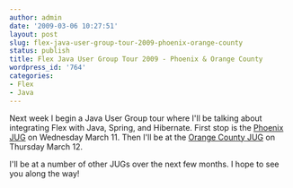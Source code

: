 ```yaml
---
author: admin
date: '2009-03-06 10:27:51'
layout: post
slug: flex-java-user-group-tour-2009-phoenix-orange-county
status: publish
title: Flex Java User Group Tour 2009 - Phoenix & Orange County
wordpress_id: '764'
categories:
- Flex
- Java
---
```


Next week I begin a Java User Group tour where I'll be talking about
integrating Flex with Java, Spring, and Hibernate. First stop is the [Phoenix
JUG](http://www.phxjug.org/meetings.html#next) on Wednesday March 11. Then
I'll be at the [Orange County
JUG](http://www.ocjug.org/presos/abstract.jsp?id=81) on Thursday March 12.

I'll be at a number of other JUGs over the next few months. I hope to see you
along the way!

